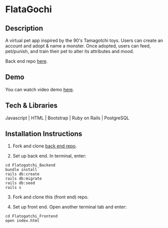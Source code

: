 # FlataGochi

## Description
A virtual pet app inspired by the 90's Tamagotchi toys. Users can create an account and adopt & name a monster. Once adopted, users can feed, pet/punish, and train their pet to alter its attributes and mood.

Back end repo <a href="https://github.com/matt-green1/Flatogatchi_Backend">here</a>.

## Demo
You can watch video demo <a href="https://www.youtube.com/watch?v=_1SBHhtt6L4&ab_channel=MatthewGreen">here</a>.

## Tech & Libraries
Javascript | HTML | Bootstrap | Ruby on Rails | PostgreSQL

## Installation Instructions

1. Fork and clone <a href="https://www.youtube.com/watch?v=_1SBHhtt6L4&ab_channel=MatthewGreen">back end repo</a>.

2. Set up back end. In terminal, enter:

```
cd Flatogatchi_Backend
bundle install
rails db:create
rails db:migrate
rails db:seed
rails s
```
3. Fork and clone this (front end) repo.

4. Set up front end. Open another terminal tab and enter:

```
cd Flatogatchi_Frontend
open index.html

```

